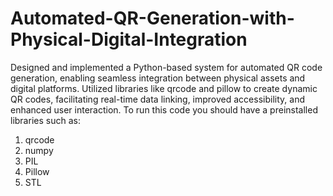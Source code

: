 # Automated-QR-Generation-with-Physical-Digital-Integration
Designed and implemented a Python-based system for automated QR code generation, enabling seamless integration between physical assets and digital platforms. Utilized libraries like qrcode and pillow to create dynamic QR codes, facilitating real-time data linking, improved accessibility, and enhanced user interaction.
To run this code you should have a preinstalled libraries such as:
1. qrcode
2. numpy
3. PIL
4. Pillow
5. STL
